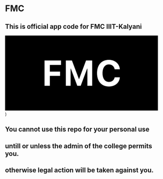 # FMC

## This is official app code for FMC IIIT-Kalyani 
![Alt text](images/Component.png?raw=true "All Done"))

## You cannot use this repo for your personal use
## untill or unless the admin of the college permits you.
## otherwise  legal action will be taken against you.
